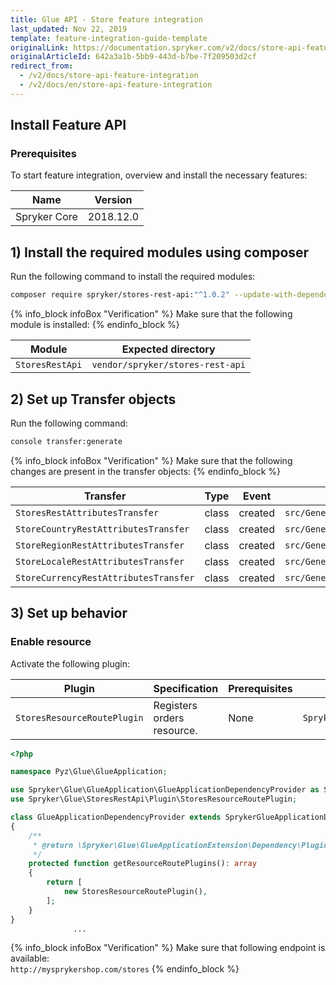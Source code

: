 ```yaml
---
title: Glue API - Store feature integration
last_updated: Nov 22, 2019
template: feature-integration-guide-template
originalLink: https://documentation.spryker.com/v2/docs/store-api-feature-integration
originalArticleId: 642a3a1b-5bb9-443d-b7be-7f209503d2cf
redirect_from:
  - /v2/docs/store-api-feature-integration
  - /v2/docs/en/store-api-feature-integration
---
```


## Install Feature API
### Prerequisites
To start feature integration, overview and install the necessary features:

| Name |  Version |
| --- | --- |
| Spryker Core | 2018.12.0 |

## 1) Install the required modules using composer
Run the following command to install the required modules:

```bash
composer require spryker/stores-rest-api:"^1.0.2" --update-with-dependencies
```

{% info_block infoBox "Verification" %}
Make sure that the following module is installed:
{% endinfo_block %}

| Module | Expected directory |
| --- | --- |
| `StoresRestApi` | `vendor/spryker/stores-rest-api` |

## 2) Set up Transfer objects
Run the following command:

```bash
console transfer:generate
```

{% info_block infoBox "Verification" %}
Make sure that the following changes are present in the transfer objects:
{% endinfo_block %}

| Transfer | Type | Event | Path |
| --- | --- | --- | --- |
| `StoresRestAttributesTransfer` |class  |created  | `src/Generated/Shared/Transfer/StoresRestAttributesTransfer` |
| `StoreCountryRestAttributesTransfer` | class |created  | `src/Generated/Shared/Transfer/StoreCountryRestAttributesTransfer` |
|`StoreRegionRestAttributesTransfer`  |class  |created  |`src/Generated/Shared/Transfer/StoreRegionRestAttributesTransfer`  |
| `StoreLocaleRestAttributesTransfer` |class  | created | `src/Generated/Shared/Transfer/StoreLocaleRestAttributesTransfer` |
| `StoreCurrencyRestAttributesTransfer` |class  |created  |`src/Generated/Shared/Transfer/StoreCurrencyRestAttributesTransfer`  |

## 3) Set up behavior
### Enable resource
Activate the following plugin:

| Plugin | Specification | Prerequisites | Namespace |
| --- | --- | --- | --- |
| `StoresResourceRoutePlugin` |Registers orders resource.  |None  | `Spryker\Glue\StoresRestApi\Plugin` |

```php
<?php

namespace Pyz\Glue\GlueApplication;

use Spryker\Glue\GlueApplication\GlueApplicationDependencyProvider as SprykerGlueApplicationDependencyProvider;
use Spryker\Glue\StoresRestApi\Plugin\StoresResourceRoutePlugin;

class GlueApplicationDependencyProvider extends SprykerGlueApplicationDependencyProvider
{
    /**
     * @return \Spryker\Glue\GlueApplicationExtension\Dependency\Plugin\ResourceRoutePluginInterface[]
     */
    protected function getResourceRoutePlugins(): array
    {
        return [
            new StoresResourceRoutePlugin(),
        ];
    }
}
              ...
```

{% info_block infoBox "Verification" %}
Make sure that following endpoint is available:<br>`http://mysprykershop.com/stores`
{% endinfo_block %}
